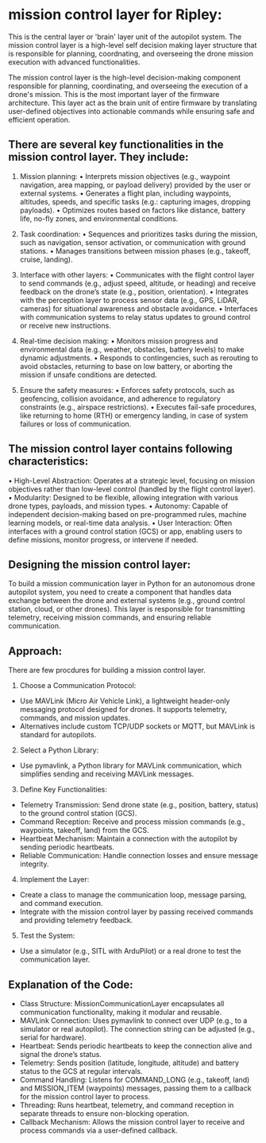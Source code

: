 # mission control layer for Ripley:

This is the central layer or 'brain' layer unit of the autopilot system. The mission control layer is a high-level self decision making layer structure that is responsible for planning, coordnating, and overseeing the drone mission execution with advanced functionalities. 

The mission control layer is the high-level decision-making component responsible for planning, 
coordinating, and overseeing the execution of a drone's mission. This is the most important layer of the firmware architecture. This layer act as the brain unit of entire firmware by translating user-defined objectives into actionable commands while ensuring safe and efficient operation.

## There are several key functionalities in the mission control layer. They include:

1. Mission planning: 
• Interprets mission objectives (e.g., waypoint navigation, area mapping, or payload delivery) provided by the user or external systems. 
• Generates a flight plan, including waypoints, altitudes, speeds, and specific tasks (e.g.: capturing images, dropping payloads). 
• Optimizes routes based on factors like distance, battery life, no-fly zones, and environmental conditions.

2. Task coordination: 
• Sequences and prioritizes tasks during the mission, such as navigation, sensor activation, or communication with ground stations. 
• Manages transitions between mission phases (e.g., takeoff, cruise, landing). 

3. Interface with other layers: 
• Communicates with the flight control layer to send commands (e.g., adjust speed, altitude, or heading) and receive feedback on the drone’s state (e.g., position, orientation). 
• Integrates with the perception layer to process sensor data (e.g., GPS, LiDAR, cameras) for situational awareness and obstacle avoidance. 
• Interfaces with communication systems to relay status updates to ground control or receive new instructions. 

4. Real-time decision making: 
• Monitors mission progress and environmental data (e.g., weather, obstacles, battery levels) to make dynamic adjustments. 
• Responds to contingencies, such as rerouting to avoid obstacles, returning to base on low battery, or aborting the mission if unsafe conditions are detected.

5. Ensure the safety measures: 
• Enforces safety protocols, such as geofencing, collision avoidance, and adherence to regulatory constraints (e.g., airspace restrictions). 
• Executes fail-safe procedures, like returning to home (RTH) or emergency landing, in case of system failures or loss of communication. 

## The mission control layer contains following characteristics:

• High-Level Abstraction: Operates at a strategic level, focusing on mission objectives rather than low-level control (handled by the flight control layer). 
• Modularity: Designed to be flexible, allowing integration with various drone types, payloads, and mission types. 
• Autonomy: Capable of independent decision-making based on pre-programmed rules, machine learning models, or real-time data analysis. 
• User Interaction: Often interfaces with a ground control station (GCS) or app, enabling users to define missions, monitor progress, or intervene if needed. 

## Designing the mission control layer:

To build a mission communication layer in Python for an autonomous drone autopilot system, you need to create a component that handles data exchange between the drone and external systems (e.g., ground control station, cloud, or other drones). This layer is responsible for transmitting telemetry, receiving mission commands, and ensuring reliable communication.

## Approach:

There are few procdures for building a mission control layer. 

1. Choose a Communication Protocol:
* Use MAVLink (Micro Air Vehicle Link), a lightweight header-only messaging protocol designed for drones. It supports telemetry, commands, and mission updates.
* Alternatives include custom TCP/UDP sockets or MQTT, but MAVLink is standard for autopilots.

2. Select a Python Library:
* Use pymavlink, a Python library for MAVLink communication, which simplifies sending and receiving MAVLink messages.

3. Define Key Functionalities:

* Telemetry Transmission: Send drone state (e.g., position, battery, status) to the ground control station (GCS).
* Command Reception: Receive and process mission commands (e.g., waypoints, takeoff, land) from the GCS.
* Heartbeat Mechanism: Maintain a connection with the autopilot by sending periodic heartbeats.
* Reliable Communication: Handle connection losses and ensure message integrity.

4. Implement the Layer:
* Create a class to manage the communication loop, message parsing, and command execution.
* Integrate with the mission control layer by passing received commands and providing telemetry feedback.

5. Test the System:
* Use a simulator (e.g., SITL with ArduPilot) or a real drone to test the communication layer.

## Explanation of the Code:

* Class Structure: MissionCommunicationLayer encapsulates all communication functionality, making it modular and reusable.
* MAVLink Connection: Uses pymavlink to connect over UDP (e.g., to a simulator or real autopilot). The connection string can be adjusted (e.g., serial for hardware).
* Heartbeat: Sends periodic heartbeats to keep the connection alive and signal the drone’s status.
* Telemetry: Sends position (latitude, longitude, altitude) and battery status to the GCS at regular intervals.
* Command Handling: Listens for COMMAND_LONG (e.g., takeoff, land) and MISSION_ITEM (waypoints) messages, passing them to a callback for the mission control layer to process.
* Threading: Runs heartbeat, telemetry, and command reception in separate threads to ensure non-blocking operation.
* Callback Mechanism: Allows the mission control layer to receive and process commands via a user-defined callback.
